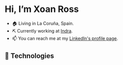# Hi, I’m Xoan Ross
- 🏠 Living in La Coruña, Spain.
- ⛏️ Currently working at [Indra](https://www.indracompany.com/en).
- 📫 You can reach me at my [LinkedIn's profile page](https://www.linkedin.com/in/xoanross).

## 🧠 Technologies



<!---
XoanRoss/XoanRoss is a ✨ special ✨ repository because its `README.md` (this file) appears on your GitHub profile.
You can click the Preview link to take a look at your changes.
--->
